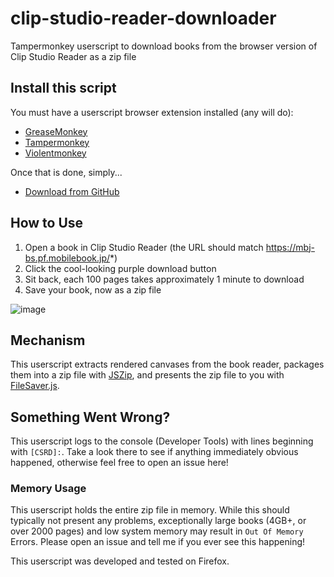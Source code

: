 # clip-studio-reader-downloader
Tampermonkey userscript to download books from the browser version of Clip Studio Reader as a zip file

## Install this script

You must have a userscript browser extension installed (any will do):
- [GreaseMonkey](https://www.greasespot.net/)
- [Tampermonkey](http://tampermonkey.net/)
- [Violentmonkey](https://violentmonkey.github.io/)
  
Once that is done, simply...
- [Download from GitHub](https://github.com/MrCocoNuat/clip-studio-reader-downloader/raw/main/clip-studio-reader-downloader.js)

## How to Use
1. Open a book in Clip Studio Reader (the URL should match https://mbj-bs.pf.mobilebook.jp/*)
2. Click the cool-looking purple download button
3. Sit back, each 100 pages takes approximately 1 minute to download
4. Save your book, now as a zip file
   
![image](https://github.com/MrCocoNuat/clip-studio-reader-downloader/assets/28863780/e8541293-31e2-49a3-ab62-c9b7efe80afd)

## Mechanism
This userscript extracts rendered canvases from the book reader, packages them into a zip file with [JSZip](https://github.com/Stuk/jszip), and presents the zip file to you with [FileSaver.js](https://github.com/eligrey/FileSaver.js).

## Something Went Wrong?
This userscript logs to the console (Developer Tools) with lines beginning with `[CSRD]:`. Take a look there to see if anything immediately obvious happened, otherwise feel free to open an issue here!

### Memory Usage
This userscript holds the entire zip file in memory. While this should typically not present any problems, exceptionally large books (4GB+, or over 2000 pages) and low system memory may result in `Out Of Memory` Errors. Please open an issue and tell me if you ever see this happening!

This userscript was developed and tested on Firefox.
